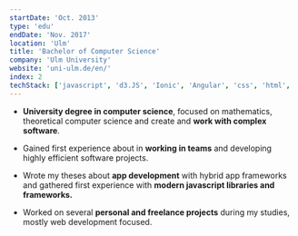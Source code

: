 ```yaml
---
startDate: 'Oct. 2013'
type: 'edu'
endDate: 'Nov. 2017'
location: 'Ulm'
title: 'Bachelor of Computer Science'
company: 'Ulm University'
website: 'uni-ulm.de/en/'
index: 2
techStack: ['javascript', 'd3.JS', 'Ionic', 'Angular', 'css', 'html', 'Jquery', 'Java', 'Python']
---
```


- **University degree in computer science**, focused on mathematics, theoretical computer science and create and **work with complex software**.
- Gained first experience about in **working in teams** and developing highly efficient software projects.

- Wrote my theses about **app development** with hybrid app frameworks and gathered first experience with **modern javascript libraries and frameworks.**
- Worked on several **personal and freelance projects** during my studies, mostly web development focused.

